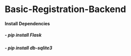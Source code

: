 # Basic-Registration-Backend
#### Install Dependencies
##### - pip install Flask
##### - pip install db-sqlite3

